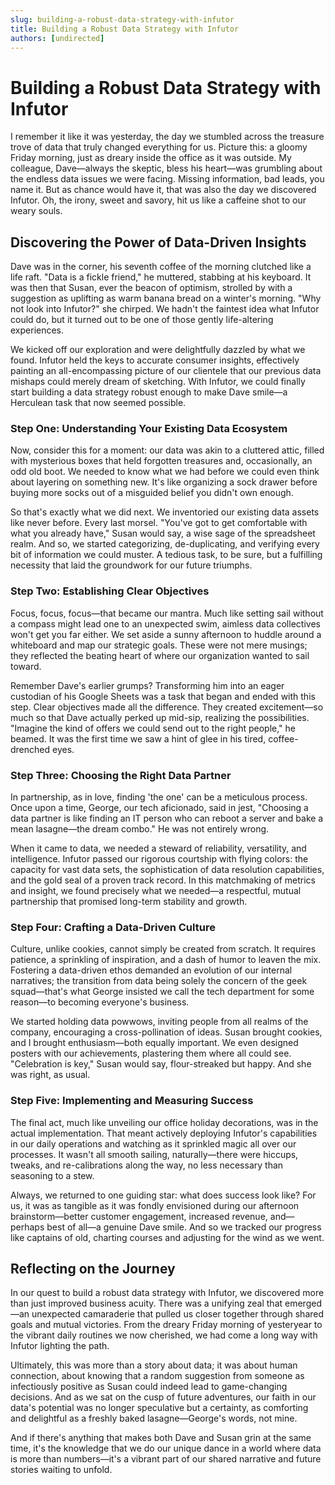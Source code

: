 ```yaml
---
slug: building-a-robust-data-strategy-with-infutor
title: Building a Robust Data Strategy with Infutor
authors: [undirected]
---
```



# Building a Robust Data Strategy with Infutor

I remember it like it was yesterday, the day we stumbled across the treasure trove of data that truly changed everything for us. Picture this: a gloomy Friday morning, just as dreary inside the office as it was outside. My colleague, Dave—always the skeptic, bless his heart—was grumbling about the endless data issues we were facing. Missing information, bad leads, you name it. But as chance would have it, that was also the day we discovered Infutor. Oh, the irony, sweet and savory, hit us like a caffeine shot to our weary souls.

## Discovering the Power of Data-Driven Insights

Dave was in the corner, his seventh coffee of the morning clutched like a life raft. "Data is a fickle friend," he muttered, stabbing at his keyboard. It was then that Susan, ever the beacon of optimism, strolled by with a suggestion as uplifting as warm banana bread on a winter's morning. "Why not look into Infutor?" she chirped. We hadn't the faintest idea what Infutor could do, but it turned out to be one of those gently life-altering experiences.

We kicked off our exploration and were delightfully dazzled by what we found. Infutor held the keys to accurate consumer insights, effectively painting an all-encompassing picture of our clientele that our previous data mishaps could merely dream of sketching. With Infutor, we could finally start building a data strategy robust enough to make Dave smile—a Herculean task that now seemed possible.

### Step One: Understanding Your Existing Data Ecosystem

Now, consider this for a moment: our data was akin to a cluttered attic, filled with mysterious boxes that held forgotten treasures and, occasionally, an odd old boot. We needed to know what we had before we could even think about layering on something new. It's like organizing a sock drawer before buying more socks out of a misguided belief you didn't own enough.

So that's exactly what we did next. We inventoried our existing data assets like never before. Every last morsel. "You've got to get comfortable with what you already have," Susan would say, a wise sage of the spreadsheet realm. And so, we started categorizing, de-duplicating, and verifying every bit of information we could muster. A tedious task, to be sure, but a fulfilling necessity that laid the groundwork for our future triumphs.

### Step Two: Establishing Clear Objectives

Focus, focus, focus—that became our mantra. Much like setting sail without a compass might lead one to an unexpected swim, aimless data collectives won't get you far either. We set aside a sunny afternoon to huddle around a whiteboard and map our strategic goals. These were not mere musings; they reflected the beating heart of where our organization wanted to sail toward.

Remember Dave's earlier grumps? Transforming him into an eager custodian of his Google Sheets was a task that began and ended with this step. Clear objectives made all the difference. They created excitement—so much so that Dave actually perked up mid-sip, realizing the possibilities. "Imagine the kind of offers we could send out to the right people," he beamed. It was the first time we saw a hint of glee in his tired, coffee-drenched eyes.

### Step Three: Choosing the Right Data Partner

In partnership, as in love, finding 'the one' can be a meticulous process. Once upon a time, George, our tech aficionado, said in jest, "Choosing a data partner is like finding an IT person who can reboot a server and bake a mean lasagne—the dream combo." He was not entirely wrong.

When it came to data, we needed a steward of reliability, versatility, and intelligence. Infutor passed our rigorous courtship with flying colors: the capacity for vast data sets, the sophistication of data resolution capabilities, and the gold seal of a proven track record. In this matchmaking of metrics and insight, we found precisely what we needed—a respectful, mutual partnership that promised long-term stability and growth.

### Step Four: Crafting a Data-Driven Culture

Culture, unlike cookies, cannot simply be created from scratch. It requires patience, a sprinkling of inspiration, and a dash of humor to leaven the mix. Fostering a data-driven ethos demanded an evolution of our internal narratives; the transition from data being solely the concern of the geek squad—that's what George insisted we call the tech department for some reason—to becoming everyone's business.

We started holding data powwows, inviting people from all realms of the company, encouraging a cross-pollination of ideas. Susan brought cookies, and I brought enthusiasm—both equally important. We even designed posters with our achievements, plastering them where all could see. "Celebration is key," Susan would say, flour-streaked but happy. And she was right, as usual.

### Step Five: Implementing and Measuring Success

The final act, much like unveiling our office holiday decorations, was in the actual implementation. That meant actively deploying Infutor's capabilities in our daily operations and watching as it sprinkled magic all over our processes. It wasn't all smooth sailing, naturally—there were hiccups, tweaks, and re-calibrations along the way, no less necessary than seasoning to a stew. 

Always, we returned to one guiding star: what does success look like? For us, it was as tangible as it was fondly envisioned during our afternoon brainstorm—better customer engagement, increased revenue, and—perhaps best of all—a genuine Dave smile. And so we tracked our progress like captains of old, charting courses and adjusting for the wind as we went.

## Reflecting on the Journey

In our quest to build a robust data strategy with Infutor, we discovered more than just improved business acuity. There was a unifying zeal that emerged—an unexpected camaraderie that pulled us closer together through shared goals and mutual victories. From the dreary Friday morning of yesteryear to the vibrant daily routines we now cherished, we had come a long way with Infutor lighting the path.

Ultimately, this was more than a story about data; it was about human connection, about knowing that a random suggestion from someone as infectiously positive as Susan could indeed lead to game-changing decisions. And as we sat on the cusp of future adventures, our faith in our data's potential was no longer speculative but a certainty, as comforting and delightful as a freshly baked lasagne—George's words, not mine.

And if there's anything that makes both Dave and Susan grin at the same time, it's the knowledge that we do our unique dance in a world where data is more than numbers—it's a vibrant part of our shared narrative and future stories waiting to unfold.